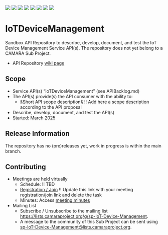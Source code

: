 <a href="https://github.com/camaraproject/IoTDeviceManagement/commits/" title="Last Commit"><img src="https://img.shields.io/github/last-commit/camaraproject/IoTDeviceManagement?style=plastic"></a>
<a href="https://github.com/camaraproject/IoTDeviceManagement/issues" title="Open Issues"><img src="https://img.shields.io/github/issues/camaraproject/IoTDeviceManagement?style=plastic"></a>
<a href="https://github.com/camaraproject/IoTDeviceManagement/pulls" title="Open Pull Requests"><img src="https://img.shields.io/github/issues-pr/camaraproject/IoTDeviceManagement?style=plastic"></a>
<a href="https://github.com/camaraproject/IoTDeviceManagement/graphs/contributors" title="Contributors"><img src="https://img.shields.io/github/contributors/camaraproject/IoTDeviceManagement?style=plastic"></a>
<a href="https://github.com/camaraproject/IoTDeviceManagement" title="Repo Size"><img src="https://img.shields.io/github/repo-size/camaraproject/IoTDeviceManagement?style=plastic"></a>
<a href="https://github.com/camaraproject/IoTDeviceManagement/blob/main/LICENSE" title="License"><img src="https://img.shields.io/badge/License-Apache%202.0-green.svg?style=plastic"></a>
<a href="https://github.com/camaraproject/IoTDeviceManagement/releases/latest" title="Latest Release"><img src="https://img.shields.io/github/release/camaraproject/IoTDeviceManagement?style=plastic"></a>
<a href="https://github.com/camaraproject/Governance/blob/main/ProjectStructureAndRoles.md" title="Sandbox API Repository"><img src="https://img.shields.io/badge/Sandbox%20API%20Repository-yellow?style=plastic"></a>

# IoTDeviceManagement

Sandbox API Repository to describe, develop, document, and test the IoT Device Management Service API(s). The repository does not yet belong to a CAMARA Sub Project.

* API Repository [wiki page](https://lf-camaraproject.atlassian.net/wiki/x/boCeBQ) 

## Scope

* Service API(s) “IoTDeviceManagement” (see APIBacklog.md) 
* The API(s) provide(s) the API consumer with the ability to:  
  * §Short API scope description§ !! Add here a scope description according to the API proposal
* Describe, develop, document, and test the API(s)
* Started: March 2025
<!-- * Incubating stage since: §incubation date$ -->

## Release Information

The repository has no (pre)releases yet, work in progress is within the main branch.
<!-- Optional: an explicit listing of the latest (pre-)release with additional information, e.g. links to the API definitions -->
<!-- In addition use/uncomment one or multiple the following alternative options when becoming applicable -->
<!-- Pre-releases of this sub project are available in https://github.com/camaraproject/IoTDeviceManagement/releases -->
<!-- The latest public release is available here: https://github.com/camaraproject/IoTDeviceManagement/releases/latest -->
<!-- For changes see [CHANGELOG.md](https://github.com/camaraproject/IoTDeviceManagement/blob/main/CHANGELOG.md) -->

## Contributing

* Meetings are held virtually
  * Schedule: !! TBD
  * [Registration / Join](https://zoom-lfx.platform.linuxfoundation.org/meetings/telcoapi) !! Update this link with your meeting registration/join link and delete the task
  * Minutes: Access [meeting minutes](https://lf-camaraproject.atlassian.net/wiki/x/p4CgBQ)
* Mailing List
  * Subscribe / Unsubscribe to the mailing list <https://lists.camaraproject.org/g/sp-IoT-Device-Management>.
  * A message to the community of this Sub Project can be sent using <sp-IoT-Device-Management@lists.camaraproject.org>.
